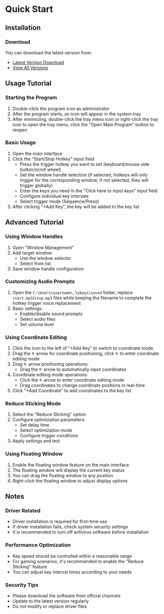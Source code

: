 # Quick Start

## Installation

### Download
You can download the latest version from:
- [Latest Version Download](https://github.com/Cassianvale/LingYaoKeys/releases/latest)
- [View All Versions](https://github.com/Cassianvale/LingYaoKeys/releases)

## Usage Tutorial

### Starting the Program
1. Double-click the program icon as administrator
2. After the program starts, an icon will appear in the system tray
3. After minimizing, double-click the tray menu icon or right-click the tray icon to open the tray menu, click the "Open Main Program" button to reopen

### Basic Usage
1. Open the main interface
2. Click the "Start/Stop Hotkey" input field
   - Press the trigger hotkey you want to set (keyboard/mouse side button/scroll wheel)
   - Set the window handle selection (if selected, hotkeys will only trigger for the corresponding window; if not selected, they will trigger globally)
   - Enter the keys you need in the "Click here to input keys" input field
   - Configure individual key intervals
   - Select trigger mode (Sequence/Press)
4. After clicking "+Add Key", the key will be added to the key list

## Advanced Tutorial

### Using Window Handles
1. Open "Window Management"
2. Add target window:
   - Use the window selector
   - Select from list
3. Save window handle configuration

### Customizing Audio Prompts
1. Open the `C:\Users\username\.lykeys\sound` folder, replace `start.mp3`/`stop.mp3` files while keeping the filename to complete the hotkey trigger voice replacement
2. Basic settings:
   - Enable/disable sound prompts
   - Select audio files
   - Set volume level

### Using Coordinate Editing
1. Click the icon to the left of "+Add Key" to switch to coordinate mode
2. Drag the ↖ arrow for coordinate positioning, click ↖ to enter coordinate editing mode
3. Drag ↖ arrow positioning operations:
   - Drag the ↖ arrow to automatically input coordinates
4. Coordinate editing mode operations:
   - Click the ↖ arrow to enter coordinate editing mode
   - Drag coordinates to change coordinate positions in real-time
5. Click "+Add Coordinate" to add coordinates to the key list

### Reduce Sticking Mode
1. Select the "Reduce Sticking" option
2. Configure optimization parameters:
   - Set delay time
   - Select optimization mode
   - Configure trigger conditions
3. Apply settings and test

### Using Floating Window
1. Enable the floating window feature on the main interface
2. The floating window will display the current key status
3. You can drag the floating window to any position
4. Right-click the floating window to adjust display options

## Notes

### Driver Related
- Driver installation is required for first-time use
- If driver installation fails, check system security settings
- It is recommended to turn off antivirus software before installation

### Performance Optimization
- Key speed should be controlled within a reasonable range
- For gaming scenarios, it's recommended to enable the "Reduce Sticking" feature
- You can adjust key interval times according to your needs

### Security Tips
- Please download the software from official channels
- Update to the latest version regularly
- Do not modify or replace driver files 